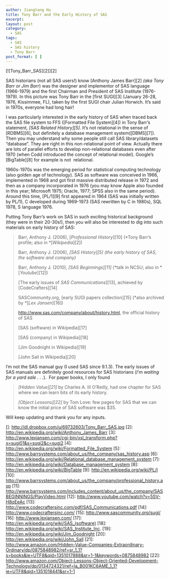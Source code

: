 ```yaml
---
author: Jiangtang Hu
title: Tony Barr and the Early History of SAS
excerpt:
layout: post
category:
  - SAS
tags:
  - SAS
  - SAS history
  - Tony Barr
post_format: [ ]
---
```

[![Tony_Barr_SAS][2]][2]

SAS historians (not all SAS users!) know [Anthony James Barr][2] *(aka Tony Barr or Jim Barr*) was the designer and implementor of SAS language (1966-1979) and the first Chairman and President of SAS Institute (1976-1979). In this picture was Tony Barr in the [first SUGI][3] (January 26-28, 1976, Kissimmee, FL), taken by the first SUGI chair Julian Horwich. It’s said in 1970s, everyone had long hair!

I was particularly interested in the early history of SAS when traced back the SAS file system to FFS ([Formatted File System][4]) in Tony Barr’s statement, *[SAS Related History][5]*. It’s not relational in the sense of [RDBMS][6], but definitely a database management system([DBMS][7]). Then you may understand why some people still call SAS library/datasets “database”. They are right in this non-relational point of view. Actually there are lots of parallel efforts to develop non-relational databases even after 1970 (when Codd introduced the concept of relational model). Google’s [BigTable][8] for example is not  relational.

1960s-1970s was the emerging period for statistical computing technology (also golden age of technology). SAS as software was conceived in 1966, implemented in 1968 and got first massive distributed release in 1972 and then as a company incorporated in 1976 (you may know Apple also founded in this year; Microsoft 1975; Oracle, 1977; SPSS also in the same period). Around this time, [PL/1][9] first appeared in 1964 (SAS was initially written by PL/1), C developed during 1969-1973 (SAS rewritten by C in 1980s), SQL 1978, S language 1976.

Putting Tony Barr’s work on SAS in such exciting historical background (they were in their 20-30s!), then you will also be interested to dig into such materials on early history of SAS:

> Barr, Anthony J. (2006), [*Professional History*][10] (*Tony Barr’s profile; also in *[*Wikipedia*][2])
> 
> Barr, Anthony J. (2006), *[SAS History][5] (the early history of SAS, the software and company)*
> 
> Barr, Anthony J. (2010), *[SAS Beginnings][11]* (*talk in NCSU; also in *[*Youtube*][12])
> 
> [The early issues of *SAS Communications*][13], achieved by [CodeCrafters][14]
> 
> SASCommunity.org, [early SUGI papers collection][15] (*also archived by *[*Lex Jansen*][16])
> 
> <http://www.sas.com/company/about/history.html>, the official history of SAS
> 
> [SAS (software) in Wikipedia][17]
> 
> [SAS (company) in Wikipedia][18]
> 
> [Jim Goodnight in Wikipedia][19]
> 
> [John Sall in Wikipedia][20]

I’m not the SAS manual guy (I used SAS since 9.1.3). The early issues of SAS manuals are definitely good resources for SAS historians (*I’m waiting for a yard sale . . .*).  For paper books, I only found

> *[Hidden Value][21]* by Charles A. III O’Reilly, had one chapter for SAS where we can learn bits of its early history.
> 
> *[Object Lessons][22]* by Tom Love: few pages for SAS that we can know the initial price of SAS software was $35.

Will keep updating and thank you for any inputs.

 []: http://dl.dropbox.com/u/69732603/Tony_Barr_SAS.jpg
 [2]: http://en.wikipedia.org/wiki/Anthony_James_Barr
 [3]: http://www.lexjansen.com/cgi-bin/xsl_transform.php?x=sugi01&s=sugi2&c=sugi2
 [4]: http://en.wikipedia.org/wiki/Formatted_File_System
 [5]: http://www.barrsystems.com/about_us/the_company/sas_history.asp
 [6]: http://en.wikipedia.org/wiki/Relational_database_management_system
 [7]: http://en.wikipedia.org/wiki/Database_management_system
 [8]: http://en.wikipedia.org/wiki/BigTable
 [9]: http://en.wikipedia.org/wiki/PL/I
 [10]: http://www.barrsystems.com/about_us/the_company/professional_history.asp
 [11]: http://www.barrsystems.com/includes_content/about_us/the_company/SASBEGINNINGS/PlayVideo.html
 [12]: http://www.youtube.com/watch?v=5SV-H8qEeAc
 [13]: http://www.codecraftersinc.com/pdf/SAS_Communications.pdf
 [14]: http://www.codecraftersinc.com/
 [15]: http://www.sascommunity.org/sugi/
 [16]: http://www.lexjansen.com/
 [17]: http://en.wikipedia.org/wiki/SAS_(software)
 [18]: http://en.wikipedia.org/wiki/SAS_Institute_Inc.
 [19]: http://en.wikipedia.org/wiki/Jim_Goodnight
 [20]: http://en.wikipedia.org/wiki/John_Sall
 [21]: http://www.amazon.com/Hidden-Value-Companies-Extraordinary-Ordinary/dp/0875848982/ref=sr_1_1?s=books&ie=UTF8&qid=1351017888&sr=1-1&keywords=0875848982
 [22]: http://www.amazon.com/Object-Lessons-Object-Oriented-Development-Technology/dp/0134724321/ref=la_B001KC6AME_1_1?ie=UTF8&qid=1351018441&sr=1-1